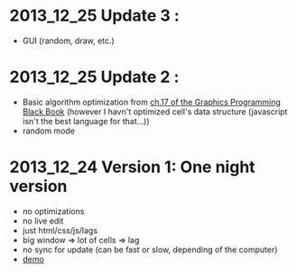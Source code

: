 # 2013_12_25 Update 3 : 
- GUI (random, draw, etc.)


# 2013_12_25 Update 2 : 
- Basic algorithm optimization from [ch.17 of the Graphics Programming Black Book](http://downloads.gamedev.net/pdf/gpbb/gpbb17.pdf) (however I havn't optimized cell's data structure (javascript isn't the best language for that…))
- random mode


# 2013_12_24 Version 1: One night version
- no optimizations
- no live edit
- just html/css/js/lags
- big window => lot of cells => lag
- no sync for update (can be fast or slow, depending of the computer) 
- [demo](http://mraaaah.fr/GameOfLife_JS/gol.html)
 
